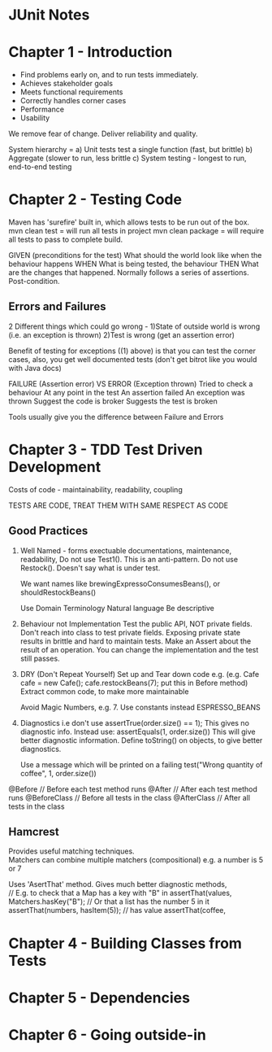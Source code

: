 JUnit Notes
===========

Chapter 1 - Introduction
========================
*	Find problems early on, and to run tests immediately.
*	Achieves stakeholder goals
*	Meets functional requirements
*	Correctly handles corner cases
*	Performance
*	Usability

We remove fear of change.  Deliver reliability and quality.

System hierarchy = a) Unit tests test a single function (fast, but brittle) 
				   b) Aggregate (slower to run, less brittle 
				   c) System testing - longest to run, end-to-end testing

Chapter 2 - Testing Code
========================

Maven has 'surefire' built in, which allows tests to be run out of the box.
mvn clean test      = will run all tests in project
mvn clean package   = will require all tests to pass to complete build.

GIVEN  (preconditions for the test)  What should the world look like when the behaviour happens
WHEN   What is being tested, the behaviour
THEN   What are the changes that happened.  Normally follows a series of assertions.  Post-condition.

Errors and Failures
-------------------
2 Different things which could go wrong - 
1)State of outside world is wrong (i.e. an exception is thrown)
2)Test is wrong (get an assertion error)

Benefit of testing for exceptions ((1) above) is that you can test the corner cases,
also, you get well documented tests (don't get bitrot like you would with Java docs)

FAILURE (Assertion error)		VS 				   ERROR (Exception thrown)
Tried to check a behaviour						   At any point in the test	
An assertion failed								   An exception was thrown
Suggest the code is broker						   Suggests the test is broken	

Tools usually give you the difference between Failure and Errors
 

Chapter 3 - TDD Test Driven Development
=======================================
Costs of code - maintainability, readability, coupling

TESTS ARE CODE, TREAT THEM WITH SAME RESPECT AS CODE

Good Practices
--------------
1) Well Named - forms exectuable documentations, maintenance, readability, 
   Do not use Test1().  This is an anti-pattern.
   Do not use Restock().  Doesn't say what is under test.
   
   We want names like brewingExpressoConsumesBeans(), or shouldRestockBeans()
   
   Use Domain Terminology
   Natural language
   Be descriptive
 
2) Behaviour not Implementation
   Test the public API, NOT private fields.
   Don't reach into class to test private fields.
   Exposing private state results in brittle and hard to maintain tests.
   Make an Assert about the result of an operation.
   You can change the implementation and the test still passes.
   
3) DRY (Don't Repeat Yourself)
   Set up and Tear down code e.g. (e.g. Cafe cafe = new Cafe(); cafe.restockBeans(7);  put this
                                   in Before method)
   Extract common code, to make more maintainable
   
   Avoid Magic Numbers, e.g. 7.  Use constants instead ESPRESSO_BEANS
   
4) Diagnostics
   i.e don't use  assertTrue(order.size() == 1);   This gives no diagnostic info. Instead use:
   assertEquals(1, order.size())  This will give better diagnostic information.
   Define toString() on objects, to give better diagnostics.
   
   Use a message which will be printed on a failing test("Wrong quantity of coffee", 1, order.size())
  
	
@Before  // Before each test method runs
@After   // After each test method runs
@BeforeClass // Before all tests in the class
@AfterClass  // After all tests in the class
   
Hamcrest   
--------
Provides useful matching techniques.  
Matchers can combine multiple matchers (compositional) e.g. a number is 5 or 7   

Uses 'AsertThat' method. Gives much better diagnostic methods,  
// E.g. to check that a Map has a key with "B" in
assertThat(values, Matchers.hasKey("B");
// Or that a list has the number 5 in it
assertThat(numbers, hasItem(5));
// has value
assertThat(coffee, 



Chapter 4 - Building Classes from Tests
=======================================



Chapter 5 - Dependencies 
========================



Chapter 6 - Going outside-in
============================
